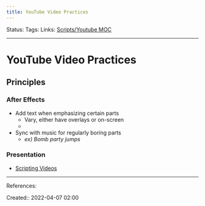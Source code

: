```yaml
---
title: YouTube Video Practices
---
```

Status: 
Tags: 
Links: [Scripts/Youtube MOC](None)
___

# YouTube Video Practices
## Principles
### After Effects
- Add text when emphasizing certain parts
	- Vary, either have overlays or on-screen
	- 
- Sync with music for regularly boring parts
	- *ex) Bomb party jumps*
### Presentation
- [Scripting Videos](out/scripting-videos.md)
___
References:

Created:: 2022-04-07 02:00
